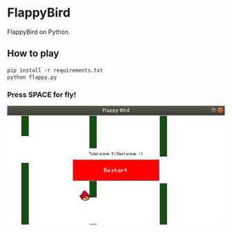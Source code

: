 # FlappyBird

FlappyBird on Python.

## How to play
```
pip install -r requirements.txt
python flappy.py
```

### Press SPACE for fly!

![alt text](images/screenshot.png "Screenshot")
